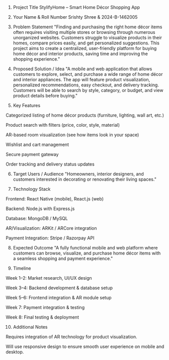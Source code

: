 1. Project Title
StylifyHome – Smart Home Décor Shopping App

2. Your Name & Roll Number
Srishty Shree & 2024-B-1462005

3. Problem Statement
"Finding and purchasing the right home décor items often requires visiting multiple stores or browsing through numerous unorganized websites. Customers struggle to visualize products in their homes, compare prices easily, and get personalized suggestions. This project aims to create a centralized, user-friendly platform for buying home décor and interior products, saving time and improving the shopping experience."

4. Proposed Solution / Idea
"A mobile and web application that allows customers to explore, select, and purchase a wide range of home décor and interior appliances. The app will feature product visualization, personalized recommendations, easy checkout, and delivery tracking. Customers will be able to search by style, category, or budget, and view product details before buying."

5. Key Features

Categorized listing of home décor products (furniture, lighting, wall art, etc.)

Product search with filters (price, color, style, material)

AR-based room visualization (see how items look in your space)

Wishlist and cart management

Secure payment gateway

Order tracking and delivery status updates

6. Target Users / Audience
"Homeowners, interior designers, and customers interested in decorating or renovating their living spaces."

7. Technology Stack

Frontend: React Native (mobile), React.js (web)

Backend: Node.js with Express.js

Database: MongoDB / MySQL

AR/Visualization: ARKit / ARCore integration

Payment Integration: Stripe / Razorpay API

8. Expected Outcome
"A fully functional mobile and web platform where customers can browse, visualize, and purchase home décor items with a seamless shopping and payment experience."

9. Timeline

Week 1–2: Market research, UI/UX design

Week 3–4: Backend development & database setup

Week 5–6: Frontend integration & AR module setup

Week 7: Payment integration & testing

Week 8: Final testing & deployment

10. Additional Notes

Requires integration of AR technology for product visualization.

Will use responsive design to ensure smooth user experience on mobile and desktop.


